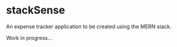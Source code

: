 # stackSense

An expense tracker application to be created using the MERN stack. 

Work in progress...
